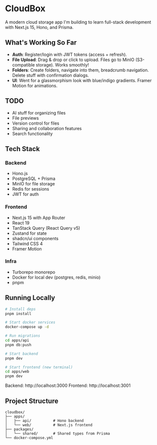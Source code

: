 # CloudBox

A modern cloud storage app I'm building to learn full-stack development with Next.js 15, Hono, and Prisma.

## What's Working So Far

- **Auth**: Register/login with JWT tokens (access + refresh).
- **File Upload**: Drag & drop or click to upload. Files go to MinIO (S3-compatible storage). Works smoothly!
- **Folders**: Create folders, navigate into them, breadcrumb navigation. Delete stuff with confirmation dialogs.
- **UI**: Went for a glassmorphism look with blue/indigo gradients. Framer Motion for animations.

## TODO

- AI stuff for organizing files
- File previews
- Version control for files
- Sharing and collaboration features
- Search functionality

## Tech Stack

### Backend

- Hono.js
- PostgreSQL + Prisma
- MinIO for file storage
- Redis for sessions
- JWT for auth

### Frontend

- Next.js 15 with App Router
- React 19
- TanStack Query (React Query v5)
- Zustand for state
- shadcn/ui components
- Tailwind CSS 4
- Framer Motion

### Infra

- Turborepo monorepo
- Docker for local dev (postgres, redis, minio)
- pnpm

## Running Locally

```bash
# Install deps
pnpm install

# Start docker services
docker-compose up -d

# Run migrations
cd apps/api
pnpm db:push

# Start backend
pnpm dev

# Start frontend (new terminal)
cd apps/web
pnpm dev
```

Backend: http://localhost:3000
Frontend: http://localhost:3001

## Project Structure

```
cloudbox/
├── apps/
│   ├── api/          # Hono backend
│   └── web/          # Next.js frontend
├── packages/
│   └── shared/       # Shared types from Prisma
└── docker-compose.yml
```

